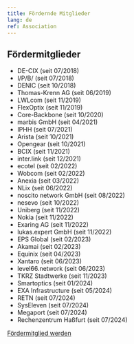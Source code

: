 ```yaml
---
title: Fördernde Mitglieder
lang: de
ref: Association
---
```


## Fördermitglieder

- DE-CIX (seit 07/2018)
- I/P/B/ (seit 07/2018)
- DENIC (seit 10/2018)
- Thomas-Krenn AG (seit 06/2019)
- LWLcom (seit 11/2019)
- FlexOptix (seit 11/2019)
- Core-Backbone (seit 10/2020)
- marbis GmbH (seit 04/2021)
- IPHH (seit 07/2021)
- Arista (seit 10/2021)
- Opengear (seit 10/2021)
- BCIX (seit 11/2021)
- inter.link (seit 12/2021)
- ecotel (seit 02/2022)
- Wobcom (seit 02/2022)
- Anexia (seit 03/2022)
- NLix (seit 06/2022)
- noscito network GmbH (seit 08/2022)
- nesevo (seit 10/2022)
- Uniberg (seit 11/2022)
- Nokia (seit 11/2022)
- Exaring AG (seit 11/2022)
- lukas.expert GmbH (seit 11/2022)
- EPS Global (seit 02/2023)
- Akamai (seit 02/2023)
- Equinix (seit 04/2023)
- Xantaro (seit 06/2023)
- level66.network (seit 06/2023)
- TKRZ Stadtwerke (seit 11/2023)
- Smartoptics (seit 01/2024)
- EXA Infrastructure (seit 05/2024)
- RETN (seit 07/2024)
- SysEleven (seit 07/2024)
- Megaport (seit 07/2024)
- Rechenzentrum Haßfurt (seit 07/2024)


<a href="become_sustaining_member.html" class="btn btn-custom-default">Fördermitglied werden <i class="ion-arrow-right-c"></i></a>

